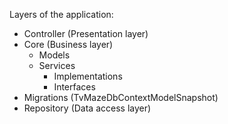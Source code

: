 Layers of the application:
- Controller (Presentation layer)
- Core (Business layer)
  - Models
  - Services
    - Implementations
    - Interfaces
- Migrations (TvMazeDbContextModelSnapshot)
- Repository (Data access layer)

